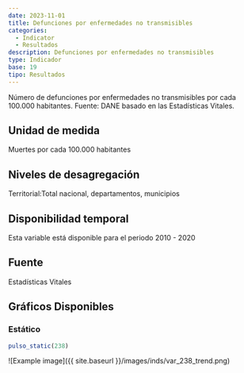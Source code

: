 ```yaml
---
date: 2023-11-01
title: Defunciones por enfermedades no transmisibles
categories:
  - Indicator
  - Resultados
description: Defunciones por enfermedades no transmisibles
type: Indicador
base: 19
tipo: Resultados
--- 
```


Número de defunciones por enfermedades no transmisibles por cada 100.000 habitantes.
Fuente: DANE basado en las Estadísticas Vitales.

## Unidad de medida
Muertes por cada 100.000 habitantes

## Niveles de desagregación
Territorial:Total nacional, departamentos, municipios

## Disponibilidad temporal
Esta variable está disponible para el periodo 2010 - 2020

## Fuente
Estadísticas Vitales

## Gráficos Disponibles

### Estático

``` R
pulso_static(238)
```

![Example image]({{ site.baseurl }}/images/inds/var_238_trend.png)